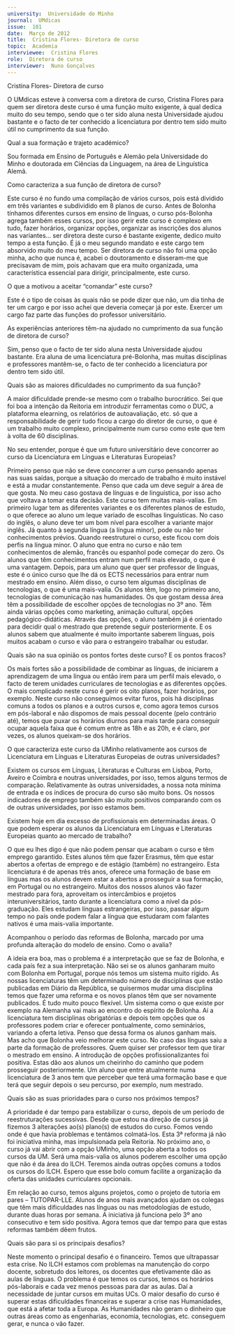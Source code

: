 ```yaml
---
university:  Universidade do Minho
journal:  UMdicas
issue:  101
date:  Março de 2012
title:  Cristina Flores- Diretora de curso
topic:  Academia
interviewee:  Cristina Flores
role:  Diretora de curso
interviewer:  Nuno Gonçalves
---
```

 

 Cristina Flores- Diretora de curso 

 O UMdicas esteve à conversa com a diretora de curso, Cristina Flores para quem ser diretora deste curso é uma função muito exigente, à qual dedica muito do seu tempo, sendo que o ter sido aluna nesta Universidade ajudou bastante e o facto de ter conhecido a licenciatura por dentro tem sido muito útil no cumprimento da sua função.

 

 Qual a sua formação e trajeto académico?

 Sou formada em Ensino de Português e Alemão pela Universidade do Minho e doutorada em Ciências da Linguagem, na área de Linguística Alemã.

 

 Como caracteriza a sua função de diretora de curso?

 Este curso é no fundo uma compilação de vários cursos, pois está dividido em três variantes e subdividido em 8 planos de curso. Antes de Bolonha tínhamos diferentes cursos em ensino de línguas, o curso pós-Bolonha agrega também esses cursos, por isso gerir este curso é complexo em tudo, fazer horários, organizar opções, organizar as inscrições dos alunos nas variantes… ser diretora deste curso é bastante exigente, dedico muito tempo a esta função. É já o meu segundo mandato e este cargo tem absorvido muito do meu tempo. Ser diretora de curso não foi uma opção minha, acho que nunca é, acabei o doutoramento e disseram-me que precisavam de mim, pois achavam que era muito organizada, uma característica essencial para dirigir, principalmente, este curso.

 

 O que a motivou a aceitar “comandar” este curso?

 Este é o tipo de coisas às quais não se pode dizer que não, um dia tinha de ter um cargo e por isso achei que deveria começar já por este. Exercer um cargo faz parte das funções do professor universitário.

 

 As experiências anteriores têm-na ajudado no cumprimento da sua função de diretora de curso?

 Sim, penso que o facto de ter sido aluna nesta Universidade ajudou bastante. Era aluna de uma licenciatura pré-Bolonha, mas muitas disciplinas e professores mantêm-se, o facto de ter conhecido a licenciatura por dentro tem sido útil.

 

 Quais são as maiores dificuldades no cumprimento da sua função?

 A maior dificuldade prende-se mesmo com o trabalho burocrático. Sei que foi boa a intenção da Reitoria em introduzir ferramentas como o DUC, a plataforma elearning, os relatórios de autoavaliação, etc. só que a responsabilidade de gerir tudo ficou a cargo do diretor de curso, o que é um trabalho muito complexo, principalmente num curso como este que tem à volta de 60 disciplinas.

 

 No seu entender, porque é que um futuro universitário deve concorrer ao curso da Licenciatura em Línguas e Literaturas Europeias?

 Primeiro penso que não se deve concorrer a um curso pensando apenas nas suas saídas, porque a situação do mercado de trabalho é muito instável e está a mudar constantemente. Penso que cada um deve seguir a área de que gosta. No meu caso gostava de línguas e de linguística, por isso acho que voltava a tomar esta decisão. Este curso tem muitas mais-valias. Em primeiro lugar tem as diferentes variantes e os diferentes planos de estudo, o que oferece ao aluno um leque variado de escolhas linguísticas. No caso do inglês, o aluno deve ter um bom nível para escolher a variante major inglês. Já quanto à segunda língua (a língua minor), pode ou não ter conhecimentos prévios. Quando reestruturei o curso, este ficou com dois perfis na língua minor. O aluno que entra no curso e não tem conhecimentos de alemão, francês ou espanhol pode começar do zero. Os alunos que têm conhecimentos entram num perfil mais elevado, o que é uma vantagem. Depois, para um aluno que quer ser professor de línguas, este é o único curso que lhe dá os ECTS necessários para entrar num mestrado em ensino. Além disso, o curso tem algumas disciplinas de tecnologias, o que é uma mais-valia. Os alunos têm, logo no primeiro ano, tecnologias de comunicação nas humanidades. Os que gostam dessa área têm a possibilidade de escolher opções de tecnologias no 3º ano. Têm ainda várias opções como marketing, animação cultural, opções pedagógico-didáticas. Através das opções, o aluno também já é orientado para decidir qual o mestrado que pretende seguir posteriormente. E os alunos sabem que atualmente é muito importante saberem línguas, pois muitos acabam o curso e vão para o estrangeiro trabalhar ou estudar.

 

 Quais são na sua opinião os pontos fortes deste curso? E os pontos fracos?

 Os mais fortes são a possibilidade de combinar as línguas, de iniciarem a aprendizagem de uma língua ou então irem para um perfil mais elevado, o facto de terem unidades curriculares de tecnologias e as diferentes opções. O mais complicado neste curso é gerir os oito planos, fazer horários, por exemplo. Neste curso não conseguimos evitar furos, pois há disciplinas comuns a todos os planos e a outros cursos e, como agora temos cursos em pós-laboral e não dispomos de mais pessoal docente (pelo contrário até), temos que puxar os horários diurnos para mais tarde para conseguir ocupar aquela faixa que é comum entre as 18h e as 20h, e é claro, por vezes, os alunos queixam-se dos horários.

 

 O que caracteriza este curso da UMinho relativamente aos cursos de Licenciatura em Línguas e Literaturas Europeias de outras universidades?

 Existem os cursos em Línguas, Literaturas e Culturas em Lisboa, Porto, Aveiro e Coimbra e noutras universidades, por isso, temos alguns termos de comparação. Relativamente às outras universidades, a nossa nota mínima de entrada e os índices de procura do curso são muito bons. Os nossos indicadores de emprego também são muito positivos comparando com os de outras universidades, por isso estamos bem.

 

 Existem hoje em dia excesso de profissionais em determinadas áreas. O que podem esperar os alunos da Licenciatura em Línguas e Literaturas Europeias quanto ao mercado de trabalho?

 O que eu lhes digo é que não podem pensar que acabam o curso e têm emprego garantido. Estes alunos têm que fazer Erasmus, têm que estar abertos a ofertas de emprego e de estágio (também) no estrangeiro. Esta licenciatura é de apenas três anos, oferece uma formação de base em línguas mas os alunos devem estar a abertos a prosseguir a sua formação, em Portugal ou no estrangeiro. Muitos dos nossos alunos vão fazer mestrado para fora, aproveitam os intercâmbios e projetos interuniversitários, tanto durante a licenciatura como a nível da pós-graduação. Eles estudam línguas estrangeiras, por isso, passar algum tempo no país onde podem falar a língua que estudaram com falantes nativos é uma mais-valia importante.

 

 Acompanhou o período das reformas de Bolonha, marcado por uma profunda alteração do modelo de ensino. Como o avalia?

 A ideia era boa, mas o problema é a interpretação que se faz de Bolonha, e cada país fez a sua interpretação. Não sei se os alunos ganharam muito com Bolonha em Portugal, porque nós temos um sistema muito rígido. As nossas licenciaturas têm um determinado número de disciplinas que estão publicadas em Diário da República, se quisermos mudar uma disciplina temos que fazer uma reforma e os novos planos têm que ser novamente publicados. É tudo muito pouco flexível. Um sistema como o que existe por exemplo na Alemanha vai mais ao encontro do espírito de Bolonha. Aí a licenciatura tem disciplinas obrigatórias e depois tem opções que os professores podem criar e oferecer pontualmente, como seminários, variando a oferta letiva. Penso que dessa forma os alunos ganham mais. Mas acho que Bolonha veio melhorar este curso. No caso das línguas saiu a parte da formação de professores. Quem quiser ser professor tem que tirar o mestrado em ensino. A introdução de opções profissionalizantes foi positiva. Estas dão aos alunos um cheirinho do caminho que podem prosseguir posteriormente. Um aluno que entre atualmente numa licenciatura de 3 anos tem que perceber que terá uma formação base e que terá que seguir depois o seu percurso, por exemplo, num mestrado.

 

 Quais são as suas prioridades para o curso nos próximos tempos?

 A prioridade é dar tempo para estabilizar o curso, depois de um período de reestruturações sucessivas. Desde que estou na direção de cursos já fizemos 3 alterações ao(s) plano(s) de estudos do curso. Fomos vendo onde é que havia problemas e tentámos colmatá-los. Esta 3ª reforma já não foi iniciativa minha, mas impulsionada pela Reitoria. No próximo ano, o curso já vai abrir com a opção UMinho, uma opção aberta a todos os cursos da UM. Será uma mais-valia os alunos poderem escolher uma opção que não é da área do ILCH. Teremos ainda outras opções comuns a todos os cursos do ILCH. Espero que esse bolo comum facilite a organização da oferta das unidades curriculares opcionais.

 Em relação ao curso, temos alguns projetos, como o projeto de tutoria em pares – TUTOPAR-LLE. Alunos de anos mais avançados ajudam os colegas que têm mais dificuldades nas línguas ou nas metodologias de estudo, durante duas horas por semana. A iniciativa já funciona pelo 3º ano consecutivo e tem sido positiva. Agora temos que dar tempo para que estas reformas também dêem frutos.

 

 Quais são para si os principais desafios?

 Neste momento o principal desafio é o financeiro. Temos que ultrapassar esta crise. No ILCH estamos com problemas na manutenção do corpo docente, sobretudo dos leitores, os docentes que efetivamente dão as aulas de línguas. O problema é que temos os cursos, temos os horários pós-laborais e cada vez menos pessoas para dar as aulas. Daí a necessidade de juntar cursos em muitas UCs. O maior desafio do curso é superar estas dificuldades financeiras e superar a crise nas Humanidades, que está a afetar toda a Europa. As Humanidades não geram o dinheiro que outras áreas como as engenharias, economia, tecnologias, etc. conseguem gerar, e nunca o vão fazer.

